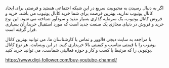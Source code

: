 اگر به دنبال رسیدن به محبوبیت سریع در این شبکه اجتماعی هستید و فرصتی برای ایجاد کانال یوتیوب ندارید، بهترین فرصت برای شما خرید کانال یوتیوب می باشد. خرید و فروش کانال یوتیوب، یک سرمایه گذاری بسیار مفید و سودآور شناخته می شود. این نوع خرید و فروش در دنیای مجازی یک صنعت جدید است که مورد استقبال خریداران بسیاری قرار گرفته است. 

با مراجعه به سایت دیجی فالوور و تماس با کارشناسان ما، می توانید بهترین کانال یوتیوب را با قیمتی مناسب و کیفیتی بالا خریداری کنید. در این وبسایت، هر نوع کانال یوتیوبی را که مرتبط با کسب و کار و حوزه فعالیتی شماست، می توانید خرید کنید.

https://www.digi-follower.com/buy-youtube-channel/
